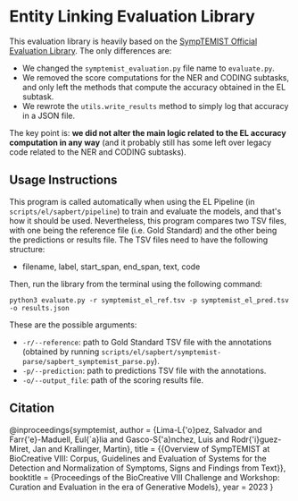 # Entity Linking Evaluation Library

This evaluation library is heavily based on the [SympTEMIST Official Evaluation Library](https://github.com/nlp4bia-bsc/symptemist_evaluation_library). The only differences are:
- We changed the `symptemist_evaluation.py` file name to `evaluate.py`.
- We removed the score computations for the NER and CODING subtasks, and only left the methods that compute the accuracy obtained in the EL subtask.
- We rewrote the `utils.write_results` method to simply log that accuracy in a JSON file.

The key point is: **we did not alter the main logic related to the EL accuracy computation in any way** (and it probably still has some left over legacy code related to the NER and CODING subtasks).

## Usage Instructions

This program is called automatically when using the EL Pipeline (in `scripts/el/sapbert/pipeline`) to train and evaluate the models, and that's how it should be used. Nevertheless, this program compares two TSV files, with one being the reference file (i.e. Gold Standard) and the other being the predictions or results file. The TSV files need to have the following structure:

- filename, label, start_span, end_span, text, code

Then, run the library from the terminal using the following command:

```commandline
python3 evaluate.py -r symptemist_el_ref.tsv -p symptemist_el_pred.tsv -o results.json
```

These are the possible arguments:

+ ```-r/--reference```: path to Gold Standard TSV file with the annotations (obtained by running `scripts/el/sapbert/symptemist-parse/sapbert_symptemist_parse.py`).
+ ```-p/--prediction```: path to predictions TSV file with the annotations.
+ ```-o/--output_file```: path of the scoring results file.

## Citation

@inproceedings{symptemist,
  author       = {Lima-L{\'o}pez, Salvador and Farr{\'e}-Maduell, Eul{\`a}lia and Gasco-S{\'a}nchez, Luis and Rodr{\'i}guez-Miret, Jan and Krallinger, Martin},
  title        = {{Overview of SympTEMIST at BioCreative VIII: Corpus, Guidelines and Evaluation of Systems for the Detection and Normalization of Symptoms, Signs and Findings from Text}},
  booktitle    = {Proceedings of the BioCreative VIII Challenge and Workshop: Curation and Evaluation in the era of Generative Models},
  year         = 2023
}
